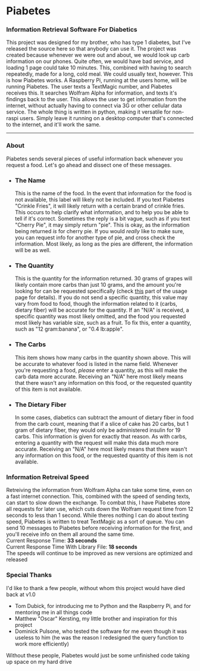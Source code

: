 <h1>Piabetes</h1>
<h3>Information Retrieval Software For Diabetics</h3>
<p>
This project was designed for my brother, who has type 1 diabetes, but I've released the source here so that anybody can use it. The project was created because whenever we were out and about, we would look up carb information on our phones. Quite often, we would have bad service, and loading 1 page could take 10 minutes. This, combined with having to search repeatedly, made for a long, cold meal. We could usually text, however. This is how Piabetes works. A Raspberry Pi, running at the users home, will be running Piabetes. The user texts a TextMagic number, and Piabetes receives this. It searches Wolfram Alpha for information, and texts it's findings back to the user. This allows the user to get information from the internet, without actually having to connect via 3G or other cellular data service. The whole thing is written in python, making it versatile for non-raspi users. Simply leave it running on a desktop computer that's connected to the internet, and it'll work the same.
</p>
<hr>
<h3>About</h3>
<p>
Piabetes sends several pieces of useful information back whenever you request a food. Let's go ahead and dissect one of these messages.
  <ul>
    <li>
      <h3>The Name</h3>
      <p>This is the name of the food. In the event that information for the food is not available, this label will likely not be included. If you text Piabetes "Crinkle Fries", it will likely return with a certain brand of crinkle fries. This occurs to help clarify what information, and to help you be able to tell if it's correct. Sometimes the reply is a bit vague, such as if you text "Cherry Pie", it may simply return "pie". This is okay, as the information being returned <i>is</i> for cherry pie. If you would <i>really</i> like to make sure, you can request info for another type of pie, and cross check the information. Most likely, as long as the pies are different, the information will be as well.</p>
    </li>
    <li>
      <h3>The Quantity</h3>
      <p>This is the quantity for the information returned. 30 grams of grapes will likely contain more carbs than just 10 grams, and the amount you're looking for can be requested specifically (check <a href = "https://github.com/Martianmellow12/Piabetes/blob/master/Usage.md#send-amounts">this</a> part of the usage page for details). If you do not send a specific quantity, this value may vary from food to food, though the information related to it (carbs, dietary fiber) will be accurate for the quantity. If an "N/A" is received, a specific quantity was most likely omitted, and the food you requested most likely has variable size, such as a fruit. To fix this, enter a quantity, such as "12 gram:banana", or "0.4 lb:apple".</p>
    </li>
    <li>
      <h3>The Carbs</h3>
      <p>This item shows how many carbs in the quantity shown above. This will be accurate to whatever food is listed in the name field. Whenever you're requesting a food, <i>please</i> enter a quantity, as this will make the carb data more accurate. Receiving an "N/A" here most likely means that there wasn't any information on this food, or the requested quantity of this item is not available.</p>
    </li>
    <li>
      <h3>The Dietary Fiber</h3>
      <p>In some cases, diabetics can subtract the amount of dietary fiber in food from the carb count, meaning that if a slice of cake has 20 carbs, but 1 gram of dietary fiber, they would only be administered insulin for 19 carbs. This information is given for exactly that reason. As with carbs, entering a quantity with the request will make this data much more accurate. Receiving an "N/A" here most likely means that there wasn't any information on this food, or the requested quantity of this item is not available.</p>
    </li>
  </ul>
</p>
<h3>Information Retreival Speed</h3>
<p>Retreiving the information from Wolfram Alpha can take some time, even on a fast internet connection. This, combined with the speed of sending texts, can start to slow down the exchange. To combat this, I have Piabetes store all requests for later use, which cuts down the Wolfram request time from 12 seconds to less than 1 second. While theres nothing I can do about texting speed, Piabetes is written to treat TextMagic as a sort of queue. You can send 10 messages to Piabetes before receiving information for the first, and you'll receive info on them all around the same time.<br>
Current Response Time: <b>33 seconds</b><br>
Current Response Time With Library File: <b>18 seconds</b><br>
The speeds will continue to be improved as new versions are optimized and released</p>
<h3>Special Thanks</h3>
<p>I'd like to thank a few people, without whom this project would have died back at v1.0</p>
<ul>
  <li>Tom Dubick, for introducing me to Python and the Raspberry Pi, and for mentoring me in all things code</li>
  <li>Matthew "Oscar" Kersting, my little brother and inspiration for this project</li>
  <li>Dominick Pulsone, who tested the software for me even though it was useless to him (he was the reason I redesigned the query function to work more efficiently)</li>
</ul>
<p>Without these people, Piabetes would just be some unfinished code taking up space on my hard drive</p>
